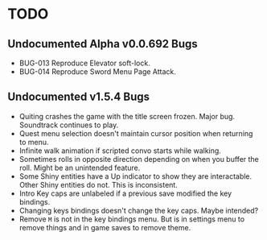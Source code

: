 # TODO

## Undocumented Alpha v0.0.692 Bugs

- BUG-013 Reproduce Elevator soft-lock.
- BUG-014 Reproduce Sword Menu Page Attack.

## Undocumented v1.5.4 Bugs

- Quiting crashes the game with the title screen frozen. Major bug. Soundtrack continues to play.
- Quest menu selection doesn't maintain cursor position when returning to menu.
- Infinite walk animation if scripted convo starts while walking.
- Sometimes rolls in opposite direction depending on when you buffer the roll. Might be an unintended feature.
- Some Shiny entities have a Up indicator to show they are interactable. Other Shiny entities do not. This is inconsistent.
- Intro Key caps are unlabeled if a previous save modified the key bindings.
- Changing keys bindings doesn't change the key caps. Maybe intended?
- Remove `M` is not in the key bindings menu. But is in settings menu to remove things and in game saves to remove theme.

